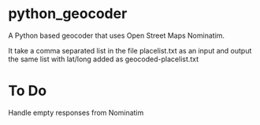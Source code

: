 python_geocoder
===============

A Python based geocoder that uses Open Street Maps Nominatim.

It take a comma separated list in the file placelist.txt as an input and output the same list with lat/long added as geocoded-placelist.txt

To Do
=====
Handle empty responses from Nominatim

